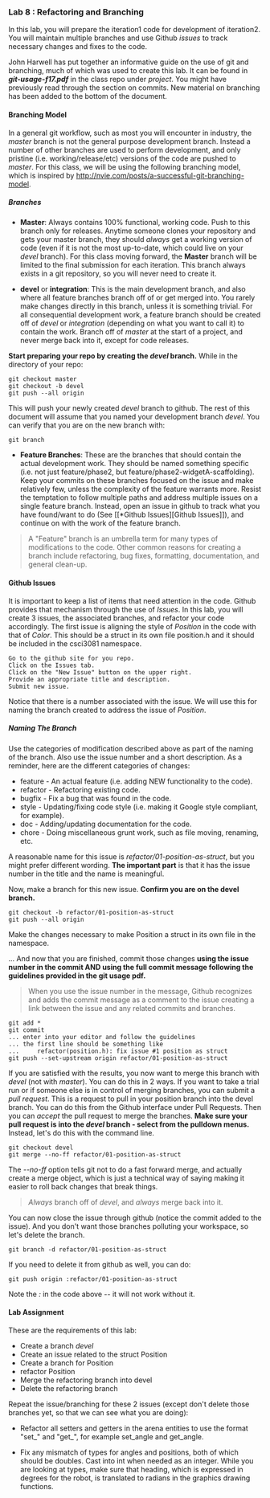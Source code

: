 ### Lab 8 : Refactoring and Branching

In this lab, you will prepare the iteration1 code for development of iteration2.
You will maintain multiple branches and use Github _issues_ to track necessary
changes and fixes to the code.

John Harwell has put together an informative guide on the use of git and
branching, much of which was used to create this lab. It can be found in
**_git-usage-f17.pdf_** in the class repo under _project_. You might have previously read through the section on commits. New
material on branching has been added to the bottom of the document.

#### Branching Model

In a general git workflow, such as most you will encounter in industry, the
_master_ branch is not the general purpose development branch. Instead a number
of other branches are used to perform development, and only pristine
(i.e. working/release/etc) versions of the code are pushed to _master_.
For this class, we will be using the following branching model, which is inspired by http://nvie.com/posts/a-successful-git-branching-model.

##### Branches

- **Master**: Always contains 100% functional, working code. Push to this branch
only for releases. Anytime someone clones your repository and gets your master branch,
they should *always* get a working version of code (even if it is not the most
up-to-date, which could live on your _devel_ branch). For this class moving forward,
the **Master** branch will be limited to the final submission for each iteration.
This branch always exists in a git repository, so you will never need to create it.

- **devel** or **integration**: This is the main development branch, and also
where all feature branches branch off of or get merged into. You rarely make
changes directly in this branch, unless it is something trivial. For all
consequential development work, a feature branch should be created off of
_devel_ or _integration_ (depending on what you want to call it) to contain
the work. Branch off of _master_ at the start of a project, and never merge
back into it, except for code releases.

**Start preparing your repo by creating the _devel_ branch.**  While in the
directory of your repo:

```
git checkout master
git checkout -b devel
git push --all origin
```

This will push your newly created _devel_ branch to github. The rest of this
document will assume that you named your development branch _devel_.
You can verify that you are on the new branch with:

```
git branch
```

- **Feature Branches**: These are the branches that should contain the actual
development work. They should be named something specific (i.e. not just
feature/phase2, but feature/phase2-widgetA-scaffolding). Keep your commits on
these branches focused on the issue and make relatively few, unless the complexity
of the feature warrants more. Resist the temptation to follow multiple paths and
address multiple issues on a single feature branch. Instead, open an
issue in github to track what you have found/want to do
(See [[*Github Issues][Github Issues]]), and continue on with the work of the
feature branch.

> A "Feature" branch is an umbrella term for many types of modifications to the
code. Other common reasons for creating a branch include refactoring, bug fixes,
formatting, documentation, and general clean-up.

#### Github Issues

It is important to keep a list of items that need attention in the code. Github
provides that mechanism through the use of _Issues_. In this lab, you will
create 3 issues, the associated branches, and refactor your code accordingly.
The first issue is aligning the style of _Position_ in the code with that of
_Color_. This should be a struct in its own file position.h and it should be
included in the csci3081 namespace.

```
Go to the github site for you repo.
Click on the Issues tab.
Click on the "New Issue" button on the upper right.
Provide an appropriate title and description.
Submit new issue.
```

Notice that there is a number associated with the issue. We will use this for
naming the branch created to address the issue of _Position_.

##### Naming The Branch

Use the categories of modification described above as part of the naming of the
branch. Also use the issue number and a short description. As a reminder, here
are the different categories of changes:
- feature - An actual feature (i.e. adding NEW functionality to the code).
- refactor - Refactoring existing code.
- bugfix - Fix a bug that was found in the code.
- style - Updating/fixing code style (i.e. making it Google style compliant, for example).
- doc - Adding/updating documentation for the code.
- chore - Doing miscellaneous grunt work, such as file moving, renaming, etc.

A reasonable name for this issue is _refactor/01-position-as-struct_, but you
might prefer different wording. **The important part** is that it has the issue
number in the title and the name is meaningful.

Now, make a branch for this new issue. **Confirm you are on the devel branch.**

```
git checkout -b refactor/01-position-as-struct
git push --all origin
```

Make the changes necessary to make Position a struct in its own file in the
namespace.

... And now that you are finished, commit those changes **using the issue
number in the commit AND using the full commit message following the guidelines
provided in the git usage pdf.**

> When you use the issue number in the message, Github recognizes and adds the
commit message as a comment to the issue creating a link between the issue
and any related commits and branches.

```
git add *
git commit
... enter into your editor and follow the guidelines
... the first line should be something like
...     refactor(position.h): fix issue #1 position as struct
git push --set-upstream origin refactor/01-position-as-struct
```

If you are satisfied with the results, you now want to merge this branch with
_devel_ (not with _master_). You can do this in 2 ways. If you want to take a
trial run or if someone else is in control of merging branches, you can submit
a _pull request_. This is a request to pull in your position branch into the
devel branch. You can do this from the Github interface under Pull Requests.
Then you can _accept_ the pull request to merge the branches.
**Make sure your pull request is into the _devel_ branch - select from the
pulldown menus.** Instead, let's do this with the command line.

```
git checkout devel
git merge --no-ff refactor/01-position-as-struct
```

The _--no-ff_ option tells git not to do a fast forward merge, and actually
create a merge object, which is just a technical way of saying making it easier
to roll back changes that break things.

> *Always* branch off of _devel_, and *always* merge back into it.

You can now close the issue through github (notice the commit added to the issue).
And you
don't want those branches polluting your workspace, so let's delete the branch.

```
git branch -d refactor/01-position-as-struct
```

If you need to delete it from github as well, you can do:

```
git push origin :refactor/01-position-as-struct
```

Note the _:_ in the code above -- it will not work without it.


#### Lab Assignment

These are the requirements of this lab:

- Create a branch _devel_
- Create an issue related to the struct Position
- Create a branch for Position
- refactor Position
- Merge the refactoring branch into devel
- Delete the refactoring branch

Repeat the issue/branching for these 2 issues (except don't delete those branches
yet, so that we can see what you are doing):

- Refactor all setters and getters in the arena entities to use the format
"set_" and "get_", for example set_angle and get_angle.

- Fix any mismatch of types for angles and positions, both of which should be
doubles. Cast into int when needed as an integer. While you are looking at types,
make sure that heading, which is expressed in degrees for the robot, is
translated to radians in the graphics drawing functions.
